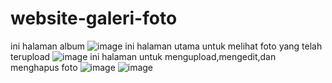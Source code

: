 # website-galeri-foto
ini halaman album
![image](https://github.com/rahulajimi/website-galeri-foto/assets/161693355/ddc89af1-0f1c-41eb-b3f0-9439657401ce)
ini halaman utama untuk melihat foto yang telah terupload
![image](https://github.com/rahulajimi/website-galeri-foto/assets/161693355/7e63a90e-4810-44cd-8c99-59d90998e5e2)
ini halaman untuk mengupload,mengedit,dan menghapus foto
![image](https://github.com/rahulajimi/website-galeri-foto/assets/161693355/97772efc-f6c7-49cb-9335-6ccf1ce68f23)
![image](https://github.com/rahulajimi/website-galeri-foto/assets/161693355/7c8a58c9-da53-4493-b56e-475cbbb1c659)





